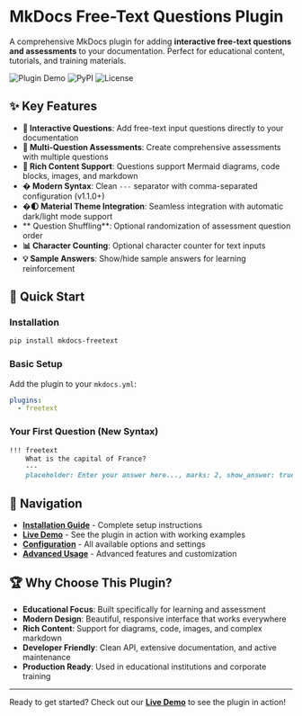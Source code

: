 # MkDocs Free-Text Questions Plugin

A comprehensive MkDocs plugin for adding **interactive free-text questions and assessments** to your documentation. Perfect for educational content, tutorials, and training materials.

![Plugin Demo](https://img.shields.io/badge/Live%20Demo-Available-brightgreen?style=for-the-badge)
![PyPI](https://img.shields.io/pypi/v/mkdocs-freetext?style=for-the-badge)
![License](https://img.shields.io/github/license/D-Kearsey/mkdocs-freetext?style=for-the-badge)

## ✨ Key Features

- **🎯 Interactive Questions**: Add free-text input questions directly to your documentation
- **📝 Multi-Question Assessments**: Create comprehensive assessments with multiple questions  
- **🎨 Rich Content Support**: Questions support Mermaid diagrams, code blocks, images, and markdown
- **� Modern Syntax**: Clean `---` separator with comma-separated configuration (v1.1.0+)
- **�🌓 Material Theme Integration**: Seamless integration with automatic dark/light mode support
- ** Question Shuffling**: Optional randomization of assessment question order
- **📊 Character Counting**: Optional character counter for text inputs
- **💡 Sample Answers**: Show/hide sample answers for learning reinforcement

## 🚀 Quick Start

### Installation

```bash
pip install mkdocs-freetext
```

### Basic Setup

Add the plugin to your `mkdocs.yml`:

```yaml
plugins:
  - freetext
```

### Your First Question (New Syntax)

```markdown
!!! freetext
    What is the capital of France?
    ---
    placeholder: Enter your answer here..., marks: 2, show_answer: true, answer: Paris is the capital of France.
```

## 📖 Navigation

- **[Installation Guide](installation.md)** - Complete setup instructions
- **[Live Demo](demo.md)** - See the plugin in action with working examples
- **[Configuration](configuration.md)** - All available options and settings
- **[Advanced Usage](advanced.md)** - Advanced features and customization

## 🏆 Why Choose This Plugin?

- **Educational Focus**: Built specifically for learning and assessment
- **Modern Design**: Beautiful, responsive interface that works everywhere
- **Rich Content**: Support for diagrams, code, images, and complex markdown
- **Developer Friendly**: Clean API, extensive documentation, and active maintenance
- **Production Ready**: Used in educational institutions and corporate training

---

Ready to get started? Check out our **[Live Demo](demo.md)** to see the plugin in action!
